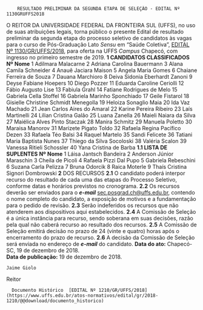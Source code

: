         RESULTADO PRELIMINAR DA SEGUNDA ETAPA DE SELEÇÃO - EDITAL Nº 1130GRUFFS2018  

 O REITOR DA UNIVERSIDADE FEDERAL DA FRONTEIRA SUL (UFFS), no uso de suas atribuições legais, torna público o presente Edital de resultado preliminar da segunda etapa do processo seletivo de candidatos às vagas para o curso de Pós-Graduação Lato *Sensu*  em “Saúde Coletiva”, [EDITAL Nº 1130/GR/UFFS/2018](https://www.uffs.edu.br/atos-normativos/edital/gr/2018-1130), para oferta na UFFS *Campus*  Chapecó, com ingresso no primeiro semestre de 2019.  **1 CANDIDATOS CLASSIFICADOS**     **Nº**    **Nome**     1   Adilmara Malacarne     2   Adriana Carolina Bauermann     3   Alana Camila Schneider     4   Anauê Jaciara Maison     5   Angela Maria Gomes     6   Chaiane Ferreira de Souza     7   Dauana Marchioro     8   Deiva Sidonia Eberhardt Zanoni     9   Deyse Fabiane Hoepers     10   Diego Pozzer     11   Eduarda Caroline Ceriolli     12   Fábio Augusto Lise     13   Fabiula Grahl     14   Fatiane Rodrigues de Melo     15   Gabriela Cella Stoffel     16   Gabriela Marinho Sponchiado     17   Geile Fistarol     18   Gisielle Christine Schmidt Menegolla     19   Heloiza Sonaglio Maia     20   Ida Vaz Machado     21   Jean Carlos Aires do Amaral     22   Karine Pereira Ribeiro     23   Laís Martinelli     24   Lilian Cristina Galão     25   Luana Zanella     26   Maieli Naiara da Silva     27   Maiélica Alves Pinto Staczak     28   Manira Schmitz     29   Manuela Poletto     30   Maraisa Manorov     31   Marizete Pigato Toldo     32   Rafaela Regina Pacífico Dezen     33   Rafaela Téo Balsi     34   Raquel Martelo     35   Sandi Felicete     36   Tatiani Maria Baptista Nunes     37   Thiego da Silva Socoloski     38   Valéria Scalon     39   Vanessa Ritieli Schossler     40   Yana Cristina de Barba     **1.1 LISTA DE SUPLENTES**     **Nº**    **Nome**     1   Láisa Jantsch Bandeira     2   Anderson Júnior Maraschin     3   Cheila de Picoli     4   Rafaela Pizzi Dal Pupo     5   Gabriela Rebeschini     6   Suzana Carla Pelizza     7   Bruna Odorcik     8   Raica Moterle     9   Thaís Cristina Signori Dombrowski       **2**  DOS RECURSOS **2.1**  O candidato poderá interpor recurso do resultado de cada uma das etapas do Processo Seletivo, conforme datas e horários previstos no cronograma. **2.2**  Os recursos deverão ser enviados para o  ***e-mail***  sec.posgrad.ch@uffs.edu.br, contendo o nome completo do candidato, a exposição de motivos e a fundamentação para o pedido de revisão. **2.3**  Serão indeferidos os recursos que não atenderem aos dispositivos aqui estabelecidos. **2.4**  A Comissão de Seleção é a única instância para recurso, sendo soberana em suas decisões, razão pela qual não caberá recurso ao resultado dos recursos. **2.5**  A Comissão de Seleção emitirá decisão no prazo de 24 (vinte e quatro) horas após o encerramento do prazo de recurso. **2.6**  A decisão da Comissão de Seleção será enviada no endereço de  ***e-mail***  do candidato.      **Data do ato:** Chapecó-SC, 19 de dezembro de 2018.   
 **Data de publicação:**  19 de dezembro de 2018. 

    Jaime Giolo   
 Reitor 

      Documento Histórico  [EDITAL Nº 1210/GR/UFFS/2018](https://www.uffs.edu.br/atos-normativos/edital/gr/2018-1210/@@download/documento_historico)     
      